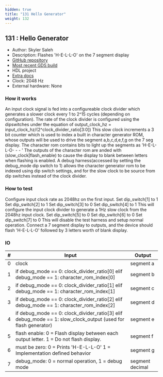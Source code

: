 ```yaml
---
hidden: true
title: "131 Hello Generator"
weight: 132
---
```


## 131 : Hello Generator

* Author: Skyler Saleh
* Description: Flashes 'H-E-L-L-O' on the 7 segment display
* [GitHub repository](https://github.com/skylersaleh/tt02-hello)
* [Most recent GDS build](https://github.com/skylersaleh/tt02-hello/actions/runs/3602816918)
* HDL project
* [Extra docs]()
* Clock: 2048 Hz
* External hardware: None



### How it works

 An input clock signal is fed into a configureable clock divider which generates a slower clock every 1 to 2^15 cycles (depending on configuration). The rate of the clock divider is configured using the dipswitches under the equation of output_clock_hz = input_clock_hz/(2^clock_divider_ratio[3:0])
This slow clock increments a 3 bit counter which is used to index a built in character generator ROM, whose outputs will be used to drive the segment a,b,c,d,e,f,g on the 7 seg display. The character rom contains bits to light up the segments as 'H-E-L-L-O- - - '
The outputs of the character rom are anded with (slow_clock|flash_enable) to cause the display to blank between letters when flashing is enabled.
A debug harness(accessed by setting the debug_mode dip switch to 1) allows the character generator rom to be indexed using dip switch settings, and for the slow clock to be source from dip switches instead of the clock divider. 

### How to test

 Configure input clock rate as 2048hz on the first input.
Set dip_switch[1] to 1 Set dip_switch[2] to 1 Set dip_switch[3] to 0 Set dip_switch[4] to 1
This will configure the input clock divider to generate a 1Hz slow clock from the 2048hz input clock.
Set dip_switch[5] to 0 Set dip_switch[6] to 0 Set dip_switch[7] to 0
This will disable the test harness and setup normal operation.
Connect a 7 segment display to outputs, and the device should flash 'H-E-L-L-O' followed by 3 letters worth of blank display.


### IO

| # | Input        | Output       |
|---|--------------|--------------|
| 0 | clock  | segment a |
| 1 | if debug_mode == 0: clock_divider_ratio[0] elif debug_mode == 1: character_rom_index[0]  | segment b |
| 2 | if debug_mode == 0: clock_divider_ratio[1] elif debug_mode == 1: character_rom_index[1]  | segment c |
| 3 | if debug_mode == 0: clock_divider_ratio[2] elif debug_mode == 1: character_rom_index[2]  | segment d |
| 4 | if debug_mode == 0: clock_divider_ratio[3] elif debug_mode == 1: slow_clock_output (used for flash generator)  | segment e |
| 5 | flash enable: 0 = Flash display between each output letter. 1 = Do not flash display.  | segment f |
| 6 | must be zero: 0 = Prints 'H-E-L-L-O' 1 = Implementation defined behavior  | segment g |
| 7 | debug_mode: 0 = normal operation, 1 = debug mode  | segment decimal |

